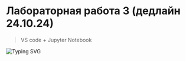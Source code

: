 # Лабораторная работа 3 (дедлайн 24.10.24)  
>VS code + Jupyter Notebook   


![Typing SVG](https://readme-typing-svg.herokuapp.com?color=%2336BCF7&lines=Computer+science+student)

